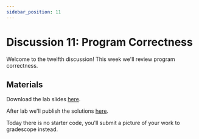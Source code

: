 ```yaml
---
sidebar_position: 11
---
```


# Discussion 11: Program Correctness

Welcome to the twelfth discussion! This week we'll review program correctness.

## Materials

Download the lab slides [here](https://github.com/umass-compsci-220/public-materials/raw/main/discussion/Lab%2012%20-%20No%20Solutions.pdf).

After lab we'll publish the solutions [here](https://github.com/umass-compsci-220/public-materials/raw/main/discussion/Lab%2012%20-%20Solutions.pdf).

Today there is no starter code, you'll submit a picture of your work to gradescope instead.
